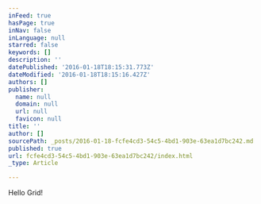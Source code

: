```yaml
---
inFeed: true
hasPage: true
inNav: false
inLanguage: null
starred: false
keywords: []
description: ''
datePublished: '2016-01-18T18:15:31.773Z'
dateModified: '2016-01-18T18:15:16.427Z'
authors: []
publisher:
  name: null
  domain: null
  url: null
  favicon: null
title: ''
author: []
sourcePath: _posts/2016-01-18-fcfe4cd3-54c5-4bd1-903e-63ea1d7bc242.md
published: true
url: fcfe4cd3-54c5-4bd1-903e-63ea1d7bc242/index.html
_type: Article

---
```

Hello Grid!